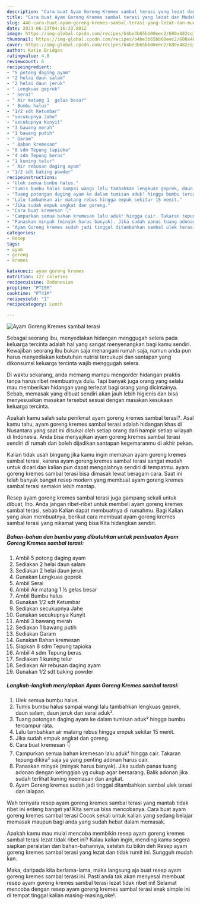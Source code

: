 ```yaml
---
description: "Cara buat Ayam Goreng Kremes sambal terasi yang lezat dan Mudah Dibuat"
title: "Cara buat Ayam Goreng Kremes sambal terasi yang lezat dan Mudah Dibuat"
slug: 448-cara-buat-ayam-goreng-kremes-sambal-terasi-yang-lezat-dan-mudah-dibuat
date: 2021-06-23T04:16:23.801Z
image: https://img-global.cpcdn.com/recipes/b4be3b65bb00eec2/680x482cq70/ayam-goreng-kremes-sambal-terasi-foto-resep-utama.jpg
thumbnail: https://img-global.cpcdn.com/recipes/b4be3b65bb00eec2/680x482cq70/ayam-goreng-kremes-sambal-terasi-foto-resep-utama.jpg
cover: https://img-global.cpcdn.com/recipes/b4be3b65bb00eec2/680x482cq70/ayam-goreng-kremes-sambal-terasi-foto-resep-utama.jpg
author: Katie Bridges
ratingvalue: 4.8
reviewcount: 6
recipeingredient:
- "5 potong daging ayam"
- "2 helai daun salam"
- "2 helai daun jeruk"
- " Lengkuas geprek"
- " Serai"
- " Air matang 1  gelas besar"
- " Bumbu halus"
- "1/2 sdt Ketumbar"
- "secukupnya Jahe"
- "secukupnya Kunyit"
- "3 bawang merah"
- "1 bawang putih"
- " Garam"
- " Bahan kremesan"
- "8 sdm Tepung tapioka"
- "4 sdm Tepung beras"
- "1 kuning telur"
- " Air rebusan daging ayam"
- "1/2 sdt baking powder"
recipeinstructions:
- "Ulek semua bumbu halus."
- "Tumis bumbu halus sampai wangi lalu tambahkan lengkuas geprek, daun salam, daun jeruk dan serai aduk²."
- "Tuang potongan daging ayam ke dalam tumisan aduk² hingga bumbu tercampur rata."
- "Lalu tambahkan air matang rebus hingga empuk sekitar 15 menit."
- "Jika sudah empuk angkat dan goreng."
- "Cara buat kremesan 👇"
- "Campurkan semua bahan kremesan lalu aduk² hingga cair. Takaran tepung dikira² saja ya yang penting adonan harus cair."
- "Panaskan minyak (minyak harus banyak). Jika sudah panas tuang adonan dengan ketinggian yg cukup agar bersarang. Balik adonan jika sudah terlihat kuning keemasan dan angkat."
- "Ayam Goreng kremes sudah jadi tinggal ditambahkan sambal ulek terasi dan lalapan."
categories:
- Resep
tags:
- ayam
- goreng
- kremes

katakunci: ayam goreng kremes 
nutrition: 127 calories
recipecuisine: Indonesian
preptime: "PT15M"
cooktime: "PT41M"
recipeyield: "1"
recipecategory: Lunch

---
```



![Ayam Goreng Kremes sambal terasi](https://img-global.cpcdn.com/recipes/b4be3b65bb00eec2/680x482cq70/ayam-goreng-kremes-sambal-terasi-foto-resep-utama.jpg)

Sebagai seorang ibu, menyediakan hidangan menggugah selera pada keluarga tercinta adalah hal yang sangat menyenangkan bagi kamu sendiri. Kewajiban seorang ibu bukan saja menangani rumah saja, namun anda pun harus menyediakan kebutuhan nutrisi tercukupi dan santapan yang dikonsumsi keluarga tercinta wajib menggugah selera.

Di waktu  sekarang, anda memang mampu mengorder hidangan praktis tanpa harus ribet membuatnya dulu. Tapi banyak juga orang yang selalu mau memberikan hidangan yang terlezat bagi orang yang dicintainya. Sebab, memasak yang dibuat sendiri akan jauh lebih higienis dan bisa menyesuaikan masakan tersebut sesuai dengan masakan kesukaan keluarga tercinta. 



Apakah kamu salah satu penikmat ayam goreng kremes sambal terasi?. Asal kamu tahu, ayam goreng kremes sambal terasi adalah hidangan khas di Nusantara yang saat ini disukai oleh setiap orang dari hampir setiap wilayah di Indonesia. Anda bisa menyajikan ayam goreng kremes sambal terasi sendiri di rumah dan boleh dijadikan santapan kegemaranmu di akhir pekan.

Kalian tidak usah bingung jika kamu ingin memakan ayam goreng kremes sambal terasi, karena ayam goreng kremes sambal terasi sangat mudah untuk dicari dan kalian pun dapat mengolahnya sendiri di tempatmu. ayam goreng kremes sambal terasi bisa dimasak lewat beragam cara. Saat ini telah banyak banget resep modern yang membuat ayam goreng kremes sambal terasi semakin lebih mantap.

Resep ayam goreng kremes sambal terasi juga gampang sekali untuk dibuat, lho. Anda jangan ribet-ribet untuk membeli ayam goreng kremes sambal terasi, sebab Kalian dapat membuatnya di rumahmu. Bagi Kalian yang akan membuatnya, berikut cara membuat ayam goreng kremes sambal terasi yang nikamat yang bisa Kita hidangkan sendiri.

<!--inarticleads1-->

##### Bahan-bahan dan bumbu yang dibutuhkan untuk pembuatan Ayam Goreng Kremes sambal terasi:

1. Ambil 5 potong daging ayam
1. Sediakan 2 helai daun salam
1. Sediakan 2 helai daun jeruk
1. Gunakan  Lengkuas geprek
1. Ambil  Serai
1. Ambil  Air matang 1 ½ gelas besar
1. Ambil  Bumbu halus
1. Gunakan 1/2 sdt Ketumbar
1. Sediakan secukupnya Jahe
1. Gunakan secukupnya Kunyit
1. Ambil 3 bawang merah
1. Sediakan 1 bawang putih
1. Sediakan  Garam
1. Gunakan  Bahan kremesan
1. Siapkan 8 sdm Tepung tapioka
1. Ambil 4 sdm Tepung beras
1. Sediakan 1 kuning telur
1. Sediakan  Air rebusan daging ayam
1. Gunakan 1/2 sdt baking powder




<!--inarticleads2-->

##### Langkah-langkah menyiapkan Ayam Goreng Kremes sambal terasi:

1. Ulek semua bumbu halus.
1. Tumis bumbu halus sampai wangi lalu tambahkan lengkuas geprek, daun salam, daun jeruk dan serai aduk².
1. Tuang potongan daging ayam ke dalam tumisan aduk² hingga bumbu tercampur rata.
1. Lalu tambahkan air matang rebus hingga empuk sekitar 15 menit.
1. Jika sudah empuk angkat dan goreng.
1. Cara buat kremesan 👇
1. Campurkan semua bahan kremesan lalu aduk² hingga cair. Takaran tepung dikira² saja ya yang penting adonan harus cair.
1. Panaskan minyak (minyak harus banyak). Jika sudah panas tuang adonan dengan ketinggian yg cukup agar bersarang. Balik adonan jika sudah terlihat kuning keemasan dan angkat.
1. Ayam Goreng kremes sudah jadi tinggal ditambahkan sambal ulek terasi dan lalapan.




Wah ternyata resep ayam goreng kremes sambal terasi yang mantab tidak ribet ini enteng banget ya! Kita semua bisa mencobanya. Cara buat ayam goreng kremes sambal terasi Cocok sekali untuk kalian yang sedang belajar memasak maupun bagi anda yang sudah hebat dalam memasak.

Apakah kamu mau mulai mencoba membikin resep ayam goreng kremes sambal terasi lezat tidak ribet ini? Kalau kalian ingin, mending kamu segera siapkan peralatan dan bahan-bahannya, setelah itu bikin deh Resep ayam goreng kremes sambal terasi yang lezat dan tidak rumit ini. Sungguh mudah kan. 

Maka, daripada kita berlama-lama, maka langsung aja buat resep ayam goreng kremes sambal terasi ini. Pasti anda tak akan menyesal membuat resep ayam goreng kremes sambal terasi lezat tidak ribet ini! Selamat mencoba dengan resep ayam goreng kremes sambal terasi enak simple ini di tempat tinggal kalian masing-masing,oke!.

